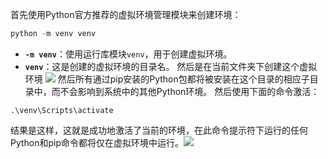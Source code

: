 
首先使用Python官方推荐的虚拟环境管理模块来创建环境：
```python
python -m venv venv
```
- **`-m venv`**：使用运行库模块`venv`，用于创建虚拟环境。
- **`venv`**：这是创建的虚拟环境的目录名。
然后是在当前文件夹下创建这个虚拟环境
![](images/Pasted%20image%2020240828162550.png)
然后所有通过pip安装的Python包都将被安装在这个目录的相应子目录中，而不会影响到系统中的其他Python环境。
然后使用下面的命令激活：
```ls
.\venv\Scripts\activate
```
结果是这样，这就是成功地激活了当前的环境，在此命令提示符下运行的任何Python和pip命令都将仅在虚拟环境中运行。![](images/Pasted%20image%2020240828162816.png)











